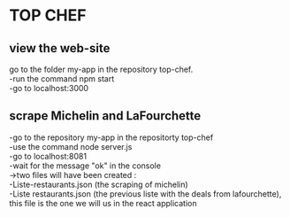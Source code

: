 # TOP CHEF

## view the web-site
go to the folder my-app in the repository top-chef.<br/>
-run the command npm start<br/>
-go to localhost:3000<br/>

## scrape Michelin and LaFourchette
-go to the repository my-app in the repositorty top-chef<br/>
-use the command node server.js<br/>
-go to localhost:8081<br/>
-wait for the message "ok" in the console<br/>
->two files will have been created : <br/>-Liste-restaurants.json (the scraping of michelin)<br/>
                                     -Liste restaurants.json (the previous liste with the deals from lafourchette), this file is the one we will us in the react application
